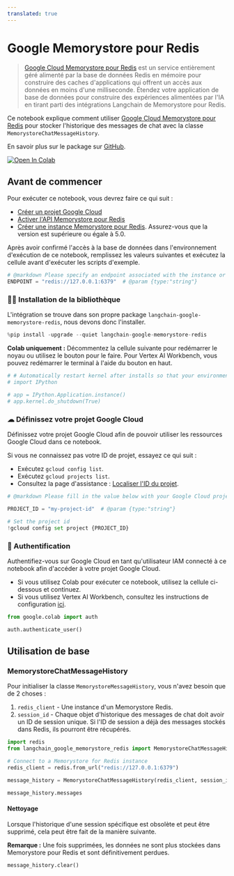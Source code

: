 ```yaml
---
translated: true
---
```


# Google Memorystore pour Redis

> [Google Cloud Memorystore pour Redis](https://cloud.google.com/memorystore/docs/redis/memorystore-for-redis-overview) est un service entièrement géré alimenté par la base de données Redis en mémoire pour construire des caches d'applications qui offrent un accès aux données en moins d'une milliseconde. Étendez votre application de base de données pour construire des expériences alimentées par l'IA en tirant parti des intégrations Langchain de Memorystore pour Redis.

Ce notebook explique comment utiliser [Google Cloud Memorystore pour Redis](https://cloud.google.com/memorystore/docs/redis/memorystore-for-redis-overview) pour stocker l'historique des messages de chat avec la classe `MemorystoreChatMessageHistory`.

En savoir plus sur le package sur [GitHub](https://github.com/googleapis/langchain-google-memorystore-redis-python/).

[![Open In Colab](https://colab.research.google.com/assets/colab-badge.svg)](https://colab.research.google.com/github/googleapis/langchain-google-memorystore-redis-python/blob/main/docs/chat_message_history.ipynb)

## Avant de commencer

Pour exécuter ce notebook, vous devrez faire ce qui suit :

* [Créer un projet Google Cloud](https://developers.google.com/workspace/guides/create-project)
* [Activer l'API Memorystore pour Redis](https://console.cloud.google.com/flows/enableapi?apiid=redis.googleapis.com)
* [Créer une instance Memorystore pour Redis](https://cloud.google.com/memorystore/docs/redis/create-instance-console). Assurez-vous que la version est supérieure ou égale à 5.0.

Après avoir confirmé l'accès à la base de données dans l'environnement d'exécution de ce notebook, remplissez les valeurs suivantes et exécutez la cellule avant d'exécuter les scripts d'exemple.

```python
# @markdown Please specify an endpoint associated with the instance or demo purpose.
ENDPOINT = "redis://127.0.0.1:6379"  # @param {type:"string"}
```

### 🦜🔗 Installation de la bibliothèque

L'intégration se trouve dans son propre package `langchain-google-memorystore-redis`, nous devons donc l'installer.

```python
%pip install -upgrade --quiet langchain-google-memorystore-redis
```

**Colab uniquement :** Décommentez la cellule suivante pour redémarrer le noyau ou utilisez le bouton pour le faire. Pour Vertex AI Workbench, vous pouvez redémarrer le terminal à l'aide du bouton en haut.

```python
# # Automatically restart kernel after installs so that your environment can access the new packages
# import IPython

# app = IPython.Application.instance()
# app.kernel.do_shutdown(True)
```

### ☁ Définissez votre projet Google Cloud

Définissez votre projet Google Cloud afin de pouvoir utiliser les ressources Google Cloud dans ce notebook.

Si vous ne connaissez pas votre ID de projet, essayez ce qui suit :

* Exécutez `gcloud config list`.
* Exécutez `gcloud projects list`.
* Consultez la page d'assistance : [Localiser l'ID du projet](https://support.google.com/googleapi/answer/7014113).

```python
# @markdown Please fill in the value below with your Google Cloud project ID and then run the cell.

PROJECT_ID = "my-project-id"  # @param {type:"string"}

# Set the project id
!gcloud config set project {PROJECT_ID}
```

### 🔐 Authentification

Authentifiez-vous sur Google Cloud en tant qu'utilisateur IAM connecté à ce notebook afin d'accéder à votre projet Google Cloud.

* Si vous utilisez Colab pour exécuter ce notebook, utilisez la cellule ci-dessous et continuez.
* Si vous utilisez Vertex AI Workbench, consultez les instructions de configuration [ici](https://github.com/GoogleCloudPlatform/generative-ai/tree/main/setup-env).

```python
from google.colab import auth

auth.authenticate_user()
```

## Utilisation de base

### MemorystoreChatMessageHistory

Pour initialiser la classe `MemorystoreMessageHistory`, vous n'avez besoin que de 2 choses :

1. `redis_client` - Une instance d'un Memorystore Redis.
1. `session_id` - Chaque objet d'historique des messages de chat doit avoir un ID de session unique. Si l'ID de session a déjà des messages stockés dans Redis, ils pourront être récupérés.

```python
import redis
from langchain_google_memorystore_redis import MemorystoreChatMessageHistory

# Connect to a Memorystore for Redis instance
redis_client = redis.from_url("redis://127.0.0.1:6379")

message_history = MemorystoreChatMessageHistory(redis_client, session_id="session1")
```

```python
message_history.messages
```

#### Nettoyage

Lorsque l'historique d'une session spécifique est obsolète et peut être supprimé, cela peut être fait de la manière suivante.

**Remarque :** Une fois supprimées, les données ne sont plus stockées dans Memorystore pour Redis et sont définitivement perdues.

```python
message_history.clear()
```
